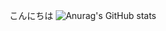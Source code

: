 こんにちは
![Anurag's GitHub stats](https://github-readme-stats.vercel.app/api?username=hikaru-0602&show_icons=true&theme=radical)

